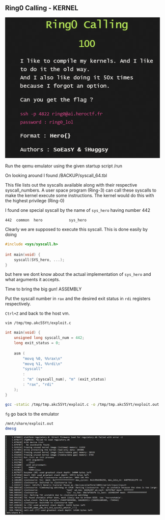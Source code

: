 ## Ring0 Calling - KERNEL

![task](task.png)

Run the qemu emulator using the given startup script /run

On looking around I found /BACKUP/syscall_64.tbl

This file lists out the syscalls available along with their respective syscall_numbers.
A user space program (Ring-3) can call these syscalls to make the kernel execute some instructions.
The kernel would do this with the highest privilege (Ring-0)

I found one special syscall by the name of ```sys_hero``` having number 442

```442	common	hero			sys_hero```

Clearly we are supposed to execute this syscall. This is done easily by doing
```c
#include <sys/syscall.h>

int main(void) {
    syscall(SYS_hero, ...);
}
```
but here we dont know about the actual implementation of ```sys_hero``` and what arguments it accepts.

Time to bring the big gun! ASSEMBLY

Put the syscall number in ```rax``` and the desired exit status in ```rdi``` registers respectively.

```Ctrl+Z``` and back to the host vm.

```bash
vim /tmp/tmp.akc55Yt/exploit.c
```

```c
int main(void) {
    unsigned long syscall_num = 442;
    long exit_status = 0;

    asm (
        "movq %0, %%rax\n"
        "movq %1, %%rdi\n"
        "syscall"
        :
        : "m" (syscall_num), "m" (exit_status)
        : "rax", "rdi"
    );
}
```

```bash
gcc -static /tmp/tmp.akc55Yt/exploit.c -o /tmp/tmp.akc55Yt/exploit.out
```

```fg``` go back to the emulator

```bash
/mnt/share/exploit.out
dmesg
``` 

![dmesg logs](dmesg.png)
